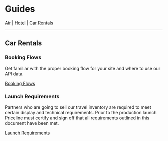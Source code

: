 # Guides

[Air](guides-air.md) | [Hotel](guides-hotel.md) | [Car Rentals](guides-car.md) 

------------

## Car Rentals

### Booking Flows

Get familiar with the proper booking flow for your site and where to use our API data.

[Booking Flows](guides-flow-car.md)

### Launch Requirements

Partners who are going to sell our travel inventory are required to meet certain display and technical requirements. Prior to the production launch Priceline must certify and sign off that all requirements outlined in this document have been met.

[Launch Requirements](guides-launch-car.md)
